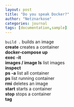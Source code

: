 ```yaml
---
layout: post
title: "Do you speak Docker?"
author: "Netznarkose"
categories: journal
tags: [documentation,sample]
---
```


`build .`  builds an image  
**create** creates a container  
**docker-compose up**  
**exec -it**  
**images / image ls** list images  
**inspect**  
**ps -a** list all container  
**ps** list running container  
**rmi** deletes an image  
**start** starts a container  
**stop** stops a container  
**tag**  
